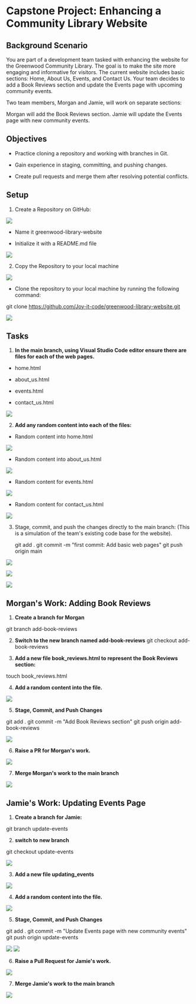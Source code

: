 # Capstone Project: Enhancing a Community Library Website

## Background Scenario

You are part of a development team tasked with enhancing the website for the Greenwood Community Library. The goal is to make the site more engaging and informative for visitors. The current website includes basic sections: Home, About Us, Events, and Contact Us. Your team decides to add a Book Reviews section and update the Events page with upcoming community events.

Two team members, Morgan and Jamie, will work on separate sections:

Morgan will add the Book Reviews section.
Jamie will update the Events page with new community events.


## Objectives

* Practice cloning a repository and working with branches in Git.

* Gain experience in staging, committing, and pushing changes.

* Create pull requests and merge them after resolving potential conflicts.


 ## Setup

 1. Create a Repository on GitHub:

 ![](./img/1.createRepo.png)

 * Name it greenwood-library-website

 * Initialize it with a README.md file

![](./img/2.reponame-readme-createrepo.png)


2. Copy the Repository to your local machine

![](./img/3.copyrepo.png)


* Clone the repository to your local machine by running the following command:

 git clone https://github.com/Joy-it-code/greenwood-library-website.git
    

 ![](./img/4.gitclone.png)

 
 
 ## Tasks


 1. **In the main branch, using Visual Studio Code editor ensure there are files for each of the web pages.**

   * home.html

   * about_us.html

   * events.html

   * contact_us.html

  
 ![](./img/6.createfile.png)


2. **Add any random content into each of the files:**

* Random content into home.html

![](./img/10.randomcontenthome.png)

* Random content into about_us.html

![](./img/7.writeforaboutus.png)

* Random content for events.html

![](./img/9.randomcontentforevent.png)

* Random content for contact_us.html

![](./img/8.randomcontentforcontactus.png)


3. Stage, commit, and push the changes directly to the main branch: (This is a simulation of the team's existing code base for the website).

   git add .
   git commit -m "first commit: Add basic web pages"
   git push origin main


![](./img/11.staging.png)

![](./img/12.commiting.png)

![](./img/13.push.png)

## **Morgan's Work: Adding Book Reviews**

1. **Create a branch for Morgan**

git branch add-book-reviews

2. **Switch to the new branch named add-book-reviews**
git checkout add-book-reviews

3. **Add a new file book_reviews.html to represent the Book Reviews section:**

touch book_reviews.html


4. **Add a random content into the file.**

![](./img/16.randomtextformorgan.png)

5. **Stage, Commit, and Push Changes**

git add .
git commit -m "Add Book Reviews section"
git push origin add-book-reviews


![](./img/17.stagecommitpushbookreview.png)

6. **Raise a PR for Morgan's work.**

![](./img/18.createpr.png)

7. **Merge Morgan's work to the main branch**

![](./img/19.mergemorgan.png)


## **Jamie's Work: Updating Events Page**

1. **Create a branch for Jamie:**

git branch update-events

2. **switch to new branch**

git checkout update-events

![](./img/20a.createbranchjamie.png)

3. **Add a new file updating_events**

![](./img/20b.createfilejamie.png)

4. **Add a random content into the file.**

![](./img/21.randontextJamie.png)

5. **Stage, Commit, and Push Changes**

git add .
git commit -m "Update Events page with new community events"
git push origin update-events

![](./img/22.stagecommitjamie.png)
![](./img/22b.gitpushjamie.png)


6.  **Raise a Pull Request for Jamie's work.**

![](./img/23.jamie'spr.png)

7. **Merge Jamie's work to the main branch**
  
![](./img/24.jamie'smerge.png)

